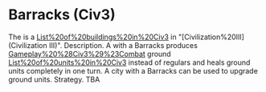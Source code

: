 # Barracks (Civ3)

The is a [List%20of%20buildings%20in%20Civ3](building) in "[Civilization%20III](Civilization III)".
Description.
A with a Barracks produces [Gameplay%20%28Civ3%29%23Combat](veteran) ground [List%20of%20units%20in%20Civ3](units) instead of regulars and heals ground units completely in one turn.
A city with a Barracks can be used to upgrade ground units.
Strategy.
TBA